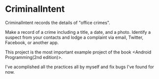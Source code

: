# CriminalIntent
CriminalIntent records the details of "office crimes".

Make a record of a crime including a title, a date, and a photo. Identify a suspect from your contacts and lodge a complaint via email, Twitter, Facebook, or another app.

This project is the most important example project of the book <Android Programming(2nd edition)>. 

I've acomplished all the practices all by myself and fix bugs I've found for now.
